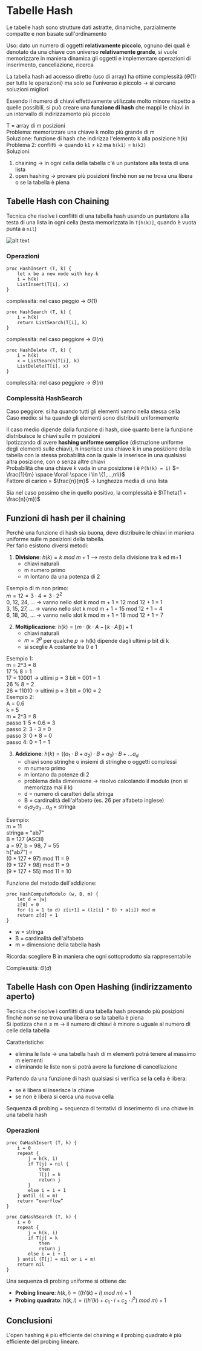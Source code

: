 # Tabelle Hash
Le tabelle hash sono strutture dati astratte, dinamiche, parzialmente compatte e non basate sull'ordinamento

Uso: dato un numero di oggetti **relativamente piccolo**, ognuno dei quali è denotato da una chiave con universo **relativamente grande**, si vuole memorizzare in maniera dinamica gli oggetti e implementare operazioni di inserimento, cancellazione, ricerca

La tabella hash ad accesso diretto (uso di array) ha ottime complessità ($\Theta(1)$ per tutte le operazioni) ma solo se l'universo è piccolo -> si cercano soluzioni migliori

Essendo il numero di chiavi effettivamente utilizzate molto minore rispetto a quelle possibili, si può creare una **funzione di hash** che mappi le chiavi in un intervallo di indirizzamento più piccolo

T = array di m posizioni  
Problema: memorizzare una chiave k molto più grande di m  
Soluzione: funzione di hash che indirizza l'elemento k alla posizione h(k)  
Problema 2: conflitti -> quando `k1` ≠ `k2` ma `h(k1)` = `h(k2)`  
Soluzioni:  
1. chaining -> in ogni cella della tabella c'è un puntatore alla testa di una lista
2. open hashing -> provare più posizioni finchè non se ne trova una libera o se la tabella è piena

## Tabelle Hash con Chaining
Tecnica che risolve i conflitti di una tabella hash usando un puntatore alla testa di una lista in ogni cella (testa memorizzata in `T[h(k)]`, quando è vuota punta a `nil`)

![alt text](images/07_00.png)

### Operazioni
```pseudocode
proc HashInsert (T, k) {
    let x be a new node with key k
    i = h(k)
    ListInsert(T[i], x)
}
```
complessità: nel caso peggio ->  $\Theta(1)$

```pseudocode
proc HashSearch (T, k) {
    i = h(k)
    return ListSearch(T[i], k)
}
```
complessità: nel caso peggiore -> $\Theta(n)$

```pseudocode
proc HashDelete (T, k) {
    i = h(k)
    x = ListSearch(T[i], k)
    ListDelete(T[i], x)
}
```
complessità: nel caso peggiore -> $\Theta(n)$

### Complessità HashSearch
Caso peggiore: si ha quando tutti gli elementi vanno nella stessa cella  
Caso medio: si ha quando gli elementi sono distribuiti uniformemente

Il caso medio dipende dalla funzione di hash, cioè quanto bene la funzione distribuisce le chiavi sulle m posizioni  
Ipotizzando di avere **hashing uniforme semplice** (distruzione uniforme degli elementi sulle chiavi), h inserisce una chiave k in una posizione della tabella con la stessa probabilità con la quale la inserisce in una qualsiasi altra posizione, con o senza altre chiavi  
Probabilità che una chiave k vada in una posizione i è `P(h(k) = i)` $= \frac{1}{m} \space \forall \space i \in \{1,...,m\}$  
Fattore di carico = $\frac{n}{m}$ -> lunghezza media di una lista

Sia nel caso pessimo che in quello positivo, la complessità è $\Theta(1 + \frac{n}{m})$

## Funzioni di hash per il chaining
Perchè una funzione di hash sia buona, deve distribuire le chiavi in maniera uniforme sulle m posizioni della tabella.  
Per farlo esistono diversi metodi:
1. **Divisione**: $h(k) = k\ mod\ m + 1$ --> resto della divisione tra k ed m+1
    - chiavi naturali
    - m numero primo
    - m lontano da una potenza di 2

Esempio di m non primo:  
$m = 12 = 3 \cdot 4 = 3 \cdot 2^2$  
0, 12, 24, ... -> vanno nello slot k mod m + 1 = 12 mod 12 + 1 = 1  
3, 15, 27, ... -> vanno nello slot k mod m + 1 = 15 mod 12 + 1 = 4  
6, 18, 30, ... -> vanno nello slot k mod m + 1 = 18 mod 12 + 1 = 7

2. **Moltiplicazione**: $h(k) = \lfloor m \cdot (k \cdot A - \lfloor k \cdot A \rfloor) \rfloor + 1$ 
    - chiavi naturali
    - $m = 2^p$ per qualche $p$ -> h(k) dipende dagli ultimi p bit di k
    - si sceglie A costante tra 0 e 1

Esempio 1:  
m = 2^3 = 8  
17 % 8 = 1  
17 = 10001 -> ultimi p = 3 bit = 001 = 1  
26 % 8 = 2  
26 = 11010 -> ultimi p = 3 bit = 010 = 2  
Esempio 2:  
A = 0.6  
k = 5  
m = 2^3 = 8  
passo 1: 5 * 0.6 = 3  
passo 2: 3 - 3 = 0  
passo 3: 0 * 8 = 0  
passo 4: 0 + 1 = 1

3. **Addizione**: $h(k) = ((a_1 \cdot B + a_2) \cdot B + a_3) \cdot B + ...a_d$
    - chiavi sono stringhe o insiemi di stringhe o oggetti complessi
    - m numero primo
    - m lontano da potenze di 2
    - problema della dimensione -> risolvo calcolando il modulo (non si memorizza mai il k)
    - d = numero di caratteri della stringa
    - B = cardinalità dell'alfabeto (es. 26 per alfabeto inglese)
    - $a_1a_2a_3...a_d$ = stringa

Esempio:  
m = 11  
stringa = "ab7"  
B = 127 (ASCII)  
a = 97, b = 98, 7 = 55  
h("ab7") =  
(0 * 127 + 97) mod 11 = 9  
(9 * 127 + 98) mod 11 = 9  
(9 * 127 + 55) mod 11 = 10  

Funzione del metodo dell'addizione:
```pseudocode
proc HashComputeModulo (w, B, m) {
    let d = |w|
    z[0] = 0
    for (i = 1 to d) z[i+1] = ((z[i] * B) + a[i]) mod m
    return z[d] + 1
}
```
- w = stringa
- B = cardinalità dell'alfabeto
- m = dimensione della tabella hash

Ricorda: scegliere B in maniera che ogni sottoprodotto sia rappresentabile

Complessità: $\Theta(d)$

## Tabelle Hash con Open Hashing (indirizzamento aperto)
Tecnica che risolve i conflitti di una tabella hash provando più posizioni finchè non se ne trova una libera o se la tabella è piena  
Si ipotizza che n ≤ m -> il numero di chiavi è minore o uguale al numero di celle della tabella

Caratteristiche:
- elimina le liste -> una tabella hash di m elementi potrà tenere al massimo m elementi
- eliminando le liste non si potrà avere la funzione di cancellazione

Partendo da una funzione di hash qualsiasi si verifica se la cella è libera:
- se è libera si inserisce la chiave
- se non è libera si cerca una nuova cella

Sequenza di probing = sequenza di tentativi di inserimento di una chiave in una tabella hash

### Operazioni
```pseudocode
proc OaHashInsert (T, k) {
    i = 0
    repeat {
        j = h(k, i)
        if T[j] = nil {
            then
            T[j] = k
            return j
        }
        else i = i + 1
    } until (i = m)
    return “overflow”
}
```

```pseudocode
proc OaHashSearch (T, k) {
    i = 0
    repeat {
        j = h(k, i)
        if T[j] = k
            then
            return j
        else i = i + 1
    } until (T[j] = nil or i = m)
    return nil
}
```

Una sequenza di probing uniforme si ottiene da:
- **Probing lineare**: $h(k, i) = ((h'(k) + i)\ mod\ m) + 1$
- **Probing quadrato**: $h(k, i) = ((h'(k) + c_1 \cdot i + c_2 \cdot i^2)\ mod\ m) + 1$

## Conclusioni
L'open hashing è più efficiente del chaining e il probing quadrato è più efficiente del probing lineare.